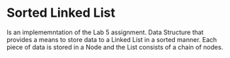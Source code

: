 # Sorted Linked List
Is an implememntation of the Lab 5 assignment.
Data Structure that provides a means to store data to a Linked List in a sorted manner.
Each piece of data is stored in a Node and the List consists of a chain of nodes.
